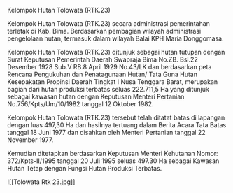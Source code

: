 Kelompok Hutan Tolowata (RTK.23)

Kelompok Hutan Tolowata (RTK.23) secara administrasi pemerintahan terletak di Kab. Bima. Berdasarkan pembagian wilayah administrasi pengelolaan hutan, termasuk dalam wilayah Balai KPH Maria Donggomasa.

Kelompok Hutan Tolowata (RTK.23) ditunjuk sebagai hutan tutupan dengan Surat Keputusan Pemerintah Daerah Swapraja Bima No.ZB. Bsl.22 Desember 1928 Sub.V RB.8 April 1929 No.43/LK dan berdasarkan peta Rencana Pengukuhan dan Penatagunaan Hutan/ Tata Guna Hutan Kesepakatan Propinsi Daerah Tingkat I Nusa Tenggara Barat, merupakan bagian dari hutan produksi terbatas seluas 222.711,5 Ha yang ditunjuk sebagai kawasan hutan dengan Keputusan Menteri Pertanian No.756/Kpts/Um/10/1982 tanggal 12 Oktober 1982.

Kelompok Hutan Tolowata (RTK.23) tersebut telah ditatat batas di lapangan dengan luas 497,30 Ha dan hasilnya tertuang dalam Berita Acara Tata Batas tanggal 18 Juni 1977 dan disahkan oleh Menteri Pertanian tanggal 22 November 1977.

Kemudian ditetapkan berdasarkan Keputusan Menteri Kehutanan Nomor: 372/Kpts-II/1995 tanggal 20 Juli 1995 seluas 497.30 Ha sebagai Kawasan Hutan Tetap dengan Fungsi Hutan Produksi Terbatas.

![[Tolowata Rtk 23.jpg]]